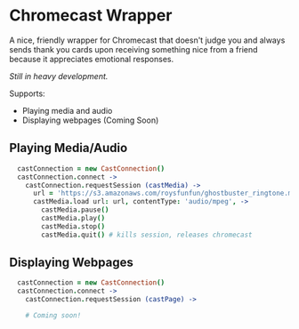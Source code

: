 Chromecast Wrapper
=====================

A nice, friendly wrapper for Chromecast that doesn't judge you and always sends thank you cards upon receiving something nice from a friend because it appreciates emotional responses.

_Still in heavy development._

Supports:

* Playing media and audio
* Displaying webpages (Coming Soon)

Playing Media/Audio
------------------------

```coffee
  castConnection = new CastConnection()
  castConnection.connect ->
    castConnection.requestSession (castMedia) ->
      url = 'https://s3.amazonaws.com/roysfunfun/ghostbuster_ringtone.mp3'
      castMedia.load url: url, contentType: 'audio/mpeg', ->
        castMedia.pause()
        castMedia.play()
        castMedia.stop()
        castMedia.quit() # kills session, releases chromecast
```

Displaying Webpages
------------------------

```coffee
  castConnection = new CastConnection()
  castConnection.connect ->
    castConnection.requestSession (castPage) ->

    # Coming soon!
```

